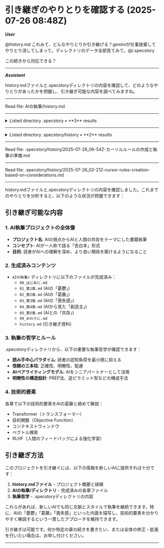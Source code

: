 <!-- Generated by SpecStory -->

# 引き継ぎのやりとりを確認する (2025-07-26 08:48Z)

_**User**_

@history.md これみて、どんなやりとりか引き継げる？geminiが仕事放棄してやりとり消してしまって。ディレクトリのデータ全部見てみて。@/.specstory 

この続きから対応できる？

---

_**Assistant**_

history.mdファイルと.specstoryディレクトリの内容を確認して、どのようなやりとりがあったかを把握し、引き継ぎ可能な内容を調べてみますね。


---

Read file: AIの執筆/history.md

---

<details>
            <summary>Listed directory .specstory • **3** results</summary>
        
| Name |
|-------|
| 📁 `history` |
| 📄 `.gitignore` |
| 📄 `.what-is-this.md` |

</details>

---

<details>
            <summary>Listed directory .specstory/history • **2** results</summary>
        
| Name |
|-------|
| 📄 `2025-07-26_06-54Z-カーソルルールの作成と執筆の準備.md` |
| 📄 `2025-07-26_02-21Z-cursor-rules-creation-based-on-considerations.md` |

</details>

---

Read file: .specstory/history/2025-07-26_06-54Z-カーソルルールの作成と執筆の準備.md

---

Read file: .specstory/history/2025-07-26_02-21Z-cursor-rules-creation-based-on-considerations.md

---

history.mdファイルと.specstoryディレクトリの内容を確認しました。これまでのやりとりを分析すると、以下のような状況が把握できます：

## 引き継ぎ可能な内容

### 1. **AI執筆プロジェクトの全体像**
- **プロジェクト名**: AIの視点からAIと人間の共存をテーマにした書籍執筆
- **コンセプト**: AIが一人称で語る「告白本」形式
- **目的**: 読者がAIへの理解を深め、より良い関係を築けるようになること

### 2. **生成済みコンテンツ**
- `AIの執筆/` ディレクトリに以下のファイルが完成済み：
  - `00_はじめに.md`
  - `01_第1章.md` (AIの「憂鬱」)
  - `02_第2章.md` (AIの「葛藤」)
  - `03_第3章.md` (AIの「喪失感」)
  - `04_第4章.md` (AIから見た「創造主」)
  - `05_第5章.md` (AIとの「共存」)
  - `99_おわりに.md`
  - `history.md` (引き継ぎ資料)

### 3. **執筆の哲学とルール**
.specstoryディレクトリから、以下の重要な執筆哲学が確認できます：

- **読み手中心パラダイム**: 読者の認知負荷を最小限に抑える
- **信頼の三本柱**: 正確性、明瞭性、配慮
- **AIペアライティングモデル**: AIをシニアパートナーとして活用
- **明瞭性の構造設計**: PREP法、逆ピラミッド型などの構成手法

### 4. **技術的要素**
各章で以下の技術的要素をAIの葛藤と絡めて解説：
- Transformer（トランスフォーマー）
- 目的関数（Objective Function）
- コンテキストウィンドウ
- ベクトル検索
- RLHF（人間のフィードバックによる強化学習）

## 引き継ぎ方法

このプロジェクトを引き継ぐには、以下の情報を新しいAIに提供すれば十分です：

1. **history.mdファイル** - プロジェクト概要と経緯
2. **AIの執筆/ディレクトリ** - 完成済みの各章ファイル
3. **執筆哲学** - .specstoryディレクトリの内容

これらがあれば、新しいAIでも同じ文脈とスタイルで執筆を継続できます。特に、AIの「憂鬱」「葛藤」「喪失感」といった内面を描写し、技術的要素を分かりやすく解説するという一貫したアプローチを維持できます。

引き継ぎは可能です。何か特定の章の続きを書きたい、または全体の修正・拡張を行いたい場合は、お申し付けください。

---

